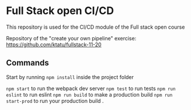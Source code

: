 # Full Stack open CI/CD

This repository is used for the CI/CD module of the Full stack open course

Repository of the "create your own pipeline" exercise: https://github.com/ktatu/fullstack-11-20

## Commands

Start by running `npm install` inside the project folder

`npm start` to run the webpack dev server
`npm test` to run tests
`npm run eslint` to run eslint
`npm run build` to make a production build
`npm run start-prod` to run your production build
.
